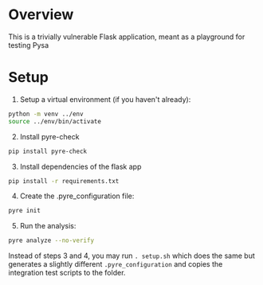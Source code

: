 # Overview
This is a trivially vulnerable Flask application, meant as a playground for
testing Pysa

# Setup
1. Setup a virtual environment (if you haven't already):
```bash
python -m venv ../env
source ../env/bin/activate
```

2. Install pyre-check
```bash
pip install pyre-check
```

3. Install dependencies of the flask app
```bash
pip install -r requirements.txt
```

4. Create the .pyre_configuration file:
```bash
pyre init
```

5. Run the analysis:
```bash
pyre analyze --no-verify
```

Instead of steps 3 and 4, you may run `. setup.sh` which does the same but
generates a slightly different `.pyre_configuration` and copies the
integration test scripts to the folder.
